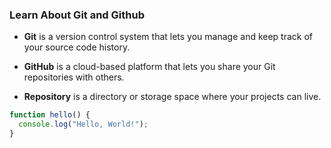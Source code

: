 ### Learn About Git and Github

- **Git** is a version control system that lets you manage and keep track of your source code history.

- **GitHub** is a cloud-based platform that lets you share your Git repositories with others.

- **Repository** is a directory or storage space where your projects can live.

```javascript
function hello() {
  console.log("Hello, World!");
}
```
